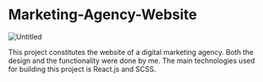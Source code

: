 # Marketing-Agency-Website

![Untitled](https://user-images.githubusercontent.com/107345473/212779282-8a649d66-277f-4cc7-a964-96b118ff03d6.png)

This project constitutes the website of a digital marketing agency. Both the design and the functionality were done by me. The main technologies used for building this project is React.js and SCSS.


